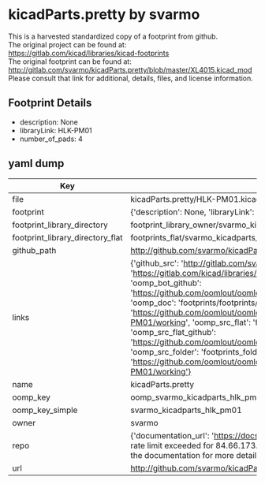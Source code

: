 # kicadParts.pretty by svarmo  
This is a harvested standardized copy of a footprint from github.  
The original project can be found at:  
https://gitlab.com/kicad/libraries/kicad-footprints  
The original footprint can be found at:
http://gitlab.com/svarmo/kicadParts.pretty/blob/master/XL4015.kicad_mod
Please consult that link for additional, details, files, and license information.  
## Footprint Details
* description: None  
* libraryLink: HLK-PM01  
* number_of_pads: 4  
## yaml dump  
| Key | Value |  
| --- | --- |  
| file | kicadParts.pretty/HLK-PM01.kicad_mod |  
| footprint | {'description': None, 'libraryLink': 'HLK-PM01', 'number_of_pads': 4} |  
| footprint_library_directory | footprint_library_owner/svarmo_kicadParts.pretty |  
| footprint_library_directory_flat | footprints_flat/svarmo_kicadparts_hlk_pm01/working |  
| github_path | http://github.com/svarmo/kicadParts.pretty/blob/master/HLK-PM01.kicad_mod |  
| links | {'github_src': 'http://gitlab.com/svarmo/kicadParts.pretty/blob/master/XL4015.kicad_mod', 'github_src_repo': 'https://gitlab.com/kicad/libraries/kicad-footprints', 'oomp_bot': 'footprints/svarmo_kicadparts_hlk_pm01/working', 'oomp_bot_github': 'https://github.com/oomlout/oomlout_oomp_footprint_bot/tree/main/footprints/svarmo_kicadparts_hlk_pm01/working', 'oomp_doc': 'footprints/footprints/svarmo/kicadParts/HLK-PM01/working/', 'oomp_doc_github': 'https://github.com/oomlout/oomlout_oomp_footprint_doc/tree/main/footprints/footprints/svarmo/kicadParts/HLK-PM01/working', 'oomp_src_flat': 'footprints_flat/footprints_flat/svarmo_kicadparts_hlk_pm01/working', 'oomp_src_flat_github': 'https://github.com/oomlout/oomlout_oomp_footprint_src/tree/main/footprints_flat/svarmo_kicadparts_hlk_pm01/working', 'oomp_src_folder': 'footprints_folder/footprints_folder/svarmo/kicadParts/HLK-PM01/working', 'oomp_src_folder_github': 'https://github.com/oomlout/oomlout_oomp_footprint_src/tree/main/footprints_folder/svarmo/kicadParts/HLK-PM01/working'} |  
| name | kicadParts.pretty |  
| oomp_key | oomp_svarmo_kicadparts_hlk_pm01 |  
| oomp_key_simple | svarmo_kicadparts_hlk_pm01 |  
| owner | svarmo |  
| repo | {'documentation_url': 'https://docs.github.com/rest/overview/resources-in-the-rest-api#rate-limiting', 'message': "API rate limit exceeded for 84.66.173.59. (But here's the good news: Authenticated requests get a higher rate limit. Check out the documentation for more details.)"} |  
| url | http://github.com/svarmo/kicadParts.pretty |  

